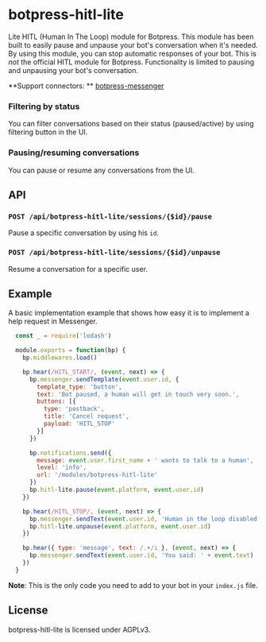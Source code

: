 # botpress-hitl-lite

Lite HITL (Human In The Loop) module for Botpress. This module has been built to easily pause and unpause your bot's conversation when it's needed. By using this module, you can stop automatic responses of your bot. This is *not* the official HITL module for Botpress. Functionality is limited to pausing and unpausing your bot's conversation.

**Support connectors: ** [botpress-messenger](https://github.com/botpress/botpress-messenger)

### Filtering by status

You can filter conversations based on their status (paused/active) by using filtering button in the UI.

### Pausing/resuming conversations

You can pause or resume any conversations from the UI.

## API

### `POST /api/botpress-hitl-lite/sessions/{$id}/pause`

Pause a specific conversation by using his `id`.

### `POST /api/botpress-hitl-lite/sessions/{$id}/unpause`

Resume a conversation for a specific user.

## Example

A basic implementation example that shows how easy it is to implement a help request in Messenger.

```js
  const _ = require('lodash')

  module.exports = function(bp) {
    bp.middlewares.load()

    bp.hear(/HITL_START/, (event, next) => {
      bp.messenger.sendTemplate(event.user.id, {
        template_type: 'button',
        text: 'Bot paused, a human will get in touch very soon.',
        buttons: [{
          type: 'postback',
          title: 'Cancel request',
          payload: 'HITL_STOP'
        }]
      })

      bp.notifications.send({
        message: event.user.first_name + ' wants to talk to a human',
        level: 'info',
        url: '/modules/botpress-hitl-lite'
      })
      bp.hitl-lite.pause(event.platform, event.user.id)
    })

    bp.hear(/HITL_STOP/, (event, next) => {
      bp.messenger.sendText(event.user.id, 'Human in the loop disabled. Bot resumed.')
      bp.hitl-lite.unpause(event.platform, event.user.id)
    })

    bp.hear({ type: 'message', text: /.+/i }, (event, next) => {
      bp.messenger.sendText(event.user.id, 'You said: ' + event.text)
    })
  }
```

**Note**: This is the only code you need to add to your bot in your `index.js` file.

## License

botpress-hitl-lite is licensed under AGPLv3.
